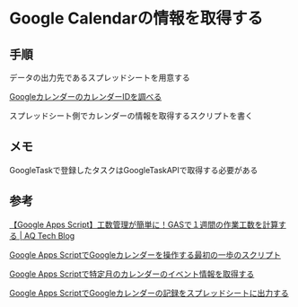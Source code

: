 # Google Calendarの情報を取得する

## 手順

データの出力先であるスプレッドシートを用意する

[GoogleカレンダーのカレンダーIDを調べる](https://tonari-it.com/gas-calendar-first-step/)

スプレッドシート側でカレンダーの情報を取得するスクリプトを書く

## メモ

GoogleTaskで登録したタスクはGoogleTaskAPIで取得する必要がある

## 参考

[【Google Apps Script】工数管理が簡単に！GASで１週間の作業工数を計算する \| AQ Tech Blog](https://techblog.asia-quest.jp/%E4%BE%BF%E5%88%A9/-google-apps-script-%E5%B7%A5%E6%95%B0%E7%AE%A1%E7%90%86%E3%81%8C%E7%B0%A1%E5%8D%98%E3%81%ABgas%E3%81%A7%EF%BC%91%E9%80%B1%E9%96%93%E3%81%AE%E4%BD%9C%E6%A5%AD%E5%B7%A5?hs_amp=true)

[Google Apps ScriptでGoogleカレンダーを操作する最初の一歩のスクリプト](https://tonari-it.com/gas-calendar-first-step/)

[Google Apps Scriptで特定月のカレンダーのイベント情報を取得する](https://tonari-it.com/gas-calendar-getevents/)

[Google Apps ScriptでGoogleカレンダーの記録をスプレッドシートに出力する](https://tonari-it.com/gas-calendar-spreadsheet/)
